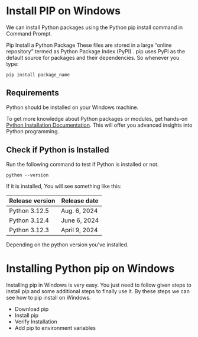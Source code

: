 # Install PIP on Windows
We can install Python packages using the Python pip install command in Command Prompt.

Pip Install a Python Package
These files are stored in a large “online repository” termed as Python Package Index (PyPI) . pip uses PyPI as the default source for packages and their dependencies. So whenever you type:

```shell
pip install package_name
```

## Requirements
Python should be installed on your Windows machine.

To get more knowledge about Python packages or modules, get hands-on[ Python Installation Documentation](https://docs.python.org/3/installing/index.html). This will offer you advanced insights into Python programming.

## Check if Python is Installed
Run the following command to test if Python is installed or not.

```shell
python --version
```

If it is installed, You will see something like this:

| Release version | Release date  |
|-----------------|---------------|
| Python 3.12.5   | Aug. 6, 2024  | 
| Python 3.12.4   | June 6, 2024  | 
| Python 3.12.3   | April 9, 2024 |

Depending on the python version you've installed.

# Installing Python pip on Windows
Installing pip in Windows is very easy. You just need to follow given steps to install pip and some additional steps to finally use it. By these steps we can see how to pip install on Windows.

* Download pip
* Install pip
* Verify Installation
* Add pip to environment variables